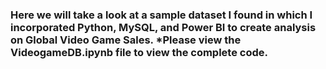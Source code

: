 ### Here we will take a look at a sample dataset I found in which I incorporated Python, MySQL, and Power BI to create analysis on Global Video Game Sales. *Please view the VideogameDB.ipynb file to view the complete code.
